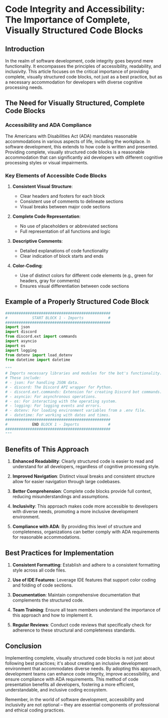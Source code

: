 # Code Integrity and Accessibility: The Importance of Complete, Visually Structured Code Blocks

## Introduction

In the realm of software development, code integrity goes beyond mere functionality. It encompasses the principles of accessibility, readability, and inclusivity. This article focuses on the critical importance of providing complete, visually structured code blocks, not just as a best practice, but as a necessary accommodation for developers with diverse cognitive processing needs.

## The Need for Visually Structured, Complete Code Blocks

### Accessibility and ADA Compliance

The Americans with Disabilities Act (ADA) mandates reasonable accommodations in various aspects of life, including the workplace. In software development, this extends to how code is written and presented. Providing complete, visually structured code blocks is a reasonable accommodation that can significantly aid developers with different cognitive processing styles or visual impairments.

### Key Elements of Accessible Code Blocks

1. **Consistent Visual Structure**: 
   - Clear headers and footers for each block
   - Consistent use of comments to delineate sections
   - Visual breaks between major code sections

2. **Complete Code Representation**:
   - No use of placeholders or abbreviated sections
   - Full representation of all functions and logic

3. **Descriptive Comments**:
   - Detailed explanations of code functionality
   - Clear indication of block starts and ends

4. **Color-Coding**:
   - Use of distinct colors for different code elements (e.g., green for headers, gray for comments)
   - Ensures visual differentiation between code sections

## Example of a Properly Structured Code Block

```python
###############################################
#           START BLOCK 1 - Imports           #
###############################################
import json
import discord
from discord.ext import commands
import asyncio
import os
import logging
from dotenv import load_dotenv
from datetime import datetime

"""
# Imports necessary libraries and modules for the bot's functionality.
# These include:
# - json: For handling JSON data.
# - discord: The Discord API wrapper for Python.
# - discord.ext.commands: Extension for creating Discord bot commands.
# - asyncio: For asynchronous operations.
# - os: For interacting with the operating system.
# - logging: For logging events and errors.
# - dotenv: For loading environment variables from a .env file.
# - datetime: For working with dates and times.
###############################################
#           END BLOCK 1 - Imports             #
###############################################
"""
```

## Benefits of This Approach

1. **Enhanced Readability**: Clearly structured code is easier to read and understand for all developers, regardless of cognitive processing style.

2. **Improved Navigation**: Distinct visual breaks and consistent structure allow for easier navigation through large codebases.

3. **Better Comprehension**: Complete code blocks provide full context, reducing misunderstandings and assumptions.

4. **Inclusivity**: This approach makes code more accessible to developers with diverse needs, promoting a more inclusive development environment.

5. **Compliance with ADA**: By providing this level of structure and completeness, organizations can better comply with ADA requirements for reasonable accommodations.

## Best Practices for Implementation

1. **Consistent Formatting**: Establish and adhere to a consistent formatting style across all code files.

2. **Use of IDE Features**: Leverage IDE features that support color coding and folding of code sections.

3. **Documentation**: Maintain comprehensive documentation that complements the structured code.

4. **Team Training**: Ensure all team members understand the importance of this approach and how to implement it.

5. **Regular Reviews**: Conduct code reviews that specifically check for adherence to these structural and completeness standards.

## Conclusion

Implementing complete, visually structured code blocks is not just about following best practices; it's about creating an inclusive development environment that accommodates diverse needs. By adopting this approach, development teams can enhance code integrity, improve accessibility, and ensure compliance with ADA requirements. This method of code presentation benefits all developers, fostering a more efficient, understandable, and inclusive coding ecosystem.

Remember, in the world of software development, accessibility and inclusivity are not optional – they are essential components of professional and ethical coding practices.
